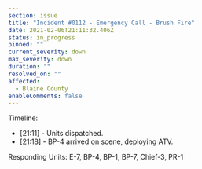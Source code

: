 ```yaml
---
section: issue
title: "Incident #0112 - Emergency Call - Brush Fire"
date: 2021-02-06T21:11:32.406Z
status: in_progress
pinned: ""
current_severity: down
max_severity: down
duration: ""
resolved_on: ""
affected:
  - Blaine County
enableComments: false
---
```

Timeline:

* [21:11] - Units dispatched.
* [21:18] - BP-4 arrived on scene, deploying ATV.

Responding Units: E-7, BP-4, BP-1, BP-7, Chief-3, PR-1